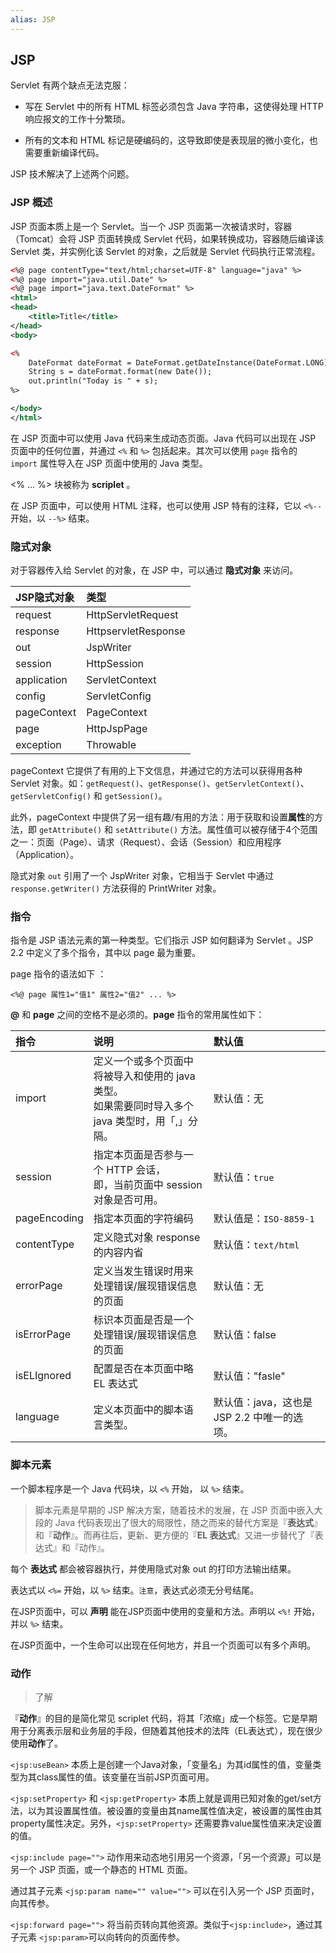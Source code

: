 ```yaml
---
alias: JSP
---
```


## JSP

Servlet 有两个缺点无法克服：

- 写在 Servlet 中的所有 HTML 标签必须包含 Java 字符串，这使得处理 HTTP 响应报文的工作十分繁琐。

- 所有的文本和 HTML 标记是硬编码的，这导致即使是表现层的微小变化，也需要重新编译代码。

JSP 技术解决了上述两个问题。

### JSP 概述

JSP 页面本质上是一个 Servlet。当一个 JSP 页面第一次被请求时，容器（Tomcat）会将 JSP 页面转换成 Servlet 代码，如果转换成功，容器随后编译该 Servlet 类，并实例化该 Servlet 的对象，之后就是 Servlet 代码执行正常流程。

```xml
<%@ page contentType="text/html;charset=UTF-8" language="java" %>
<%@ page import="java.util.Date" %>
<%@ page import="java.text.DateFormat" %>
<html>
<head>
    <title>Title</title>
</head>
<body>

<%
    DateFormat dateFormat = DateFormat.getDateInstance(DateFormat.LONG);
    String s = dateFormat.format(new Date());
    out.println("Today is " + s);
%>

</body>
</html>
```

在 JSP 页面中可以使用 Java 代码来生成动态页面。Java 代码可以出现在 JSP 页面中的任何位置，并通过 `<%` 和 `%>` 包括起来。其次可以使用 `page` 指令的 `import` 属性导入在 JSP 页面中使用的 Java 类型。

<% ... %> 块被称为 **scriplet** 。

在 JSP 页面中，可以使用 HTML 注释，也可以使用 JSP 特有的注释，它以 `<%--` 开始，以 `--%>` 结束。

### 隐式对象

对于容器传入给 Servlet 的对象，在 JSP 中，可以通过 **隐式对象** 来访问。


| JSP隐式对象 | 类型 |
| :---------- | :-----------------  |
| request     | HttpServletRequest  |
| response    | HttpservletResponse |
| out         | JspWriter           |
| session     | HttpSession         |
| application | ServletContext      |
| config      | ServletConfig       |
| pageContext | PageContext         |
| page        | HttpJspPage         |
| exception   | Throwable           |


pageContext 它提供了有用的上下文信息，并通过它的方法可以获得用各种 Servlet 对象。如：`getRequest()`、`getResponse()`、`getServletContext()`、`getServletConfig()` 和 `getSession()`。

此外，pageContext 中提供了另一组有趣/有用的方法：用于获取和设置**属性**的方法，即 `getAttribute()` 和 `setAttribute()` 方法。属性值可以被存储于4个范围之一：页面（Page）、请求（Request）、会话（Session）和应用程序（Application）。

隐式对象 `out` 引用了一个 JspWriter 对象，它相当于 Servlet 中通过 `response.getWriter()` 方法获得的 PrintWriter 对象。


### 指令

指令是 JSP 语法元素的第一种类型。它们指示 JSP 如何翻译为 Servlet 。JSP 2.2 中定义了多个指令，其中以 page 最为重要。

page 指令的语法如下 ：

    <%@ page 属性1="值1" 属性2="值2" ... %>


**@** 和 **page** 之间的空格不是必须的。**page** 指令的常用属性如下：

| 指令 | 说明 | 默认值 |
| :- | :- | :- |
| import       | 定义一个或多个页面中将被导入和使用的 java 类型。<br>如果需要同时导入多个 java 类型时，用「,」分隔。| 默认值：无 |
| session      | 指定本页面是否参与一个 HTTP 会话，<br>即，当前页面中 session 对象是否可用。 | 默认值：`true` |
| pageEncoding | 指定本页面的字符编码| 默认值是：`ISO-8859-1` |
| contentType  | 定义隐式对象 response 的内容内省| 默认值：`text/html` |
| errorPage    | 定义当发生错误时用来处理错误/展现错误信息的页面| 默认值：无|
| isErrorPage  | 标识本页面是否是一个处理错误/展现错误信息的页面| 默认值：false |
| isELIgnored  | 配置是否在本页面中略 EL 表达式 | 默认值："fasle"  |
| language     | 定义本页面中的脚本语言类型。 | 默认值：java，这也是 JSP 2.2 中唯一的选项。|

### 脚本元素

一个脚本程序是一个 Java 代码块，以 `<%` 开始， 以 `%>` 结束。

> 脚本元素是早期的 JSP 解决方案，随着技术的发展，在 JSP 页面中嵌入大段的 Java 代码表现出了很大的局限性，随之而来的替代方案是『**表达式**』和『**动作**』。而再往后，更新、更方便的『**EL 表达式**』又进一步替代了『表达式』和『动作』。

每个 **表达式** 都会被容器执行，并使用隐式对象 out 的打印方法输出结果。

表达式以 `<%=` 开始，以 `%>` 结束。`注意`，表达式必须无分号结尾。

在JSP页面中，可以 **声明** 能在JSP页面中使用的变量和方法。声明以 `<%!` 开始，并以 `%>` 结束。

在JSP页面中，一个生命可以出现在任何地方，并且一个页面可以有多个声明。

### 动作 

> 了解

『**动作**』的目的是简化常见 scriplet 代码，将其「浓缩」成一个标签。它是早期用于分离表示层和业务层的手段，但随着其他技术的法阵（EL表达式），现在很少使用**动作**了。

`<jsp:useBean>` 本质上是创建一个Java对象，「变量名」为其id属性的值，变量类型为其class属性的值。该变量在当前JSP页面可用。

`<jsp:setProperty>` 和 `<jsp:getProperty>` 本质上就是调用已知对象的get/set方法，以为其设置属性值。被设置的变量由其name属性值决定，被设置的属性由其property属性决定。另外，`<jsp:setProperty>` 还需要靠value属性值来决定设置的值。

`<jsp:include page="">` 动作用来动态地引用另一个资源，「另一个资源」可以是另一个 JSP 页面，或一个静态的 HTML 页面。

通过其子元素 `<jsp:param name="" value="">` 可以在引入另一个 JSP 页面时，向其传参。

`<jsp:forward page="">` 将当前页转向其他资源。类似于`<jsp:include>`，通过其子元素 `<jsp:param>`可以向转向的页面传参。